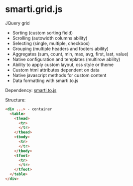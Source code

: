 # smarti.grid.js

JQuery grid

* Sorting (custom sorting field)
* Scrolling (autowidth columns ability)
* Selecting (single, multiple, checkbox)
* Grouping (multiple headers and footers ability)
* Aggregates (sum, count, min, max, avg, first, last, value)
* Native configuration and templates (multirow ability)
* Ability to apply custom layout, css style or theme
* Custom html attributes dependent on data
* Native javascript methods for custom content
* Data formatting with smarti.to.js

Dependency: <a href="https://github.com/onitecsoft/smarti.to.js">smarti.to.js</a>

Structure:
```html
<div ...> - container
  <table>
    <thead>
      <tr>
      </tr>
    </thead>
    <tbody>
      <tr>
      </tr>
    </tbody>
    <tfoot>
      <tr>
      </tr>
    </tfoot>
  </table>
</div>
```
